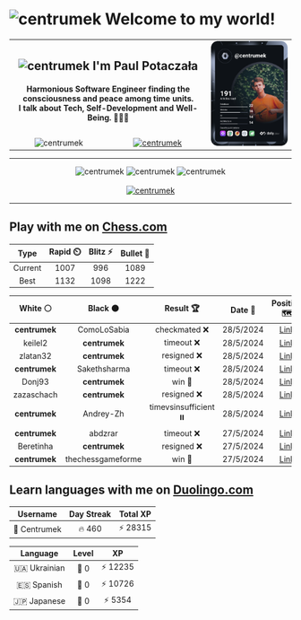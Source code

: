 <h1>
  <img
    src="https://emojis.slackmojis.com/emojis/images/1531849430/4246/blob-sunglasses.gif"
    width="30"
    alt="centrumek"
  />
  Welcome to my world!
</h1>

<table>
  <tbody>
    <tr>
      <td align="center" width="70%" colspan="2">
        <h2>
          <img
            src="https://raw.githubusercontent.com/MartinHeinz/MartinHeinz/master/wave.gif"
            width="30px"
            alt="centrumek"
          />
          I'm Paul Potaczała
        </h2>
        <h4>
          Harmonious Software Engineer finding the consciousness and peace among time units.
          <br/>
          I talk about Tech, Self-Development and Well-Being. 🌿🧘🚀
        </h4>
      </td>
      <td width="30%" rowspan="2">
        <a href="https://app.daily.dev/centrumek">
          <img
            src="./devcard.svg"
            alt="centrumek"
          />
        </a>
      </td>
    </tr>
    <tr align="center">
      <td>
        <img
          src="https://komarev.com/ghpvc/?username=centrumek&label=visitors&color=0e75b6&style=flat"
          alt="centrumek"
        >
      </td>
      <td>
        <a href="https://stackoverflow.com/users/14496012/centrumek">
          <img
            src="https://stackoverflow.com/users/flair/14496012.png?theme=dark"
            alt="centrumek"
          >
        </a>
      </td>
    </tr>
  </tbody>
</table>

---
<div align="center">
  <img 
    src="https://github-readme-stats.vercel.app/api?username=centrumek&show_icons=true&count_private=true&theme=dark&hide_border=true&hide=issues,contribs&bg_color=00000000"
    alt="centrumek"
  />
  <img
    src="https://github-readme-stats.vercel.app/api/top-langs/?username=centrumek&layout=compact&hide_border=true&theme=dark&bg_color=00000000&langs_count=6&exclude_repo=air-statistic-app"
    alt="centrumek"
  />
  <img 
    src="https://github-readme-streak-stats.herokuapp.com?user=centrumek&theme=dark&hide_border=true&background=FFFFFF00"
    alt="centrumek"
  />
  <br/>
  <br/>
  <a href="https://www.buymeacoffee.com/centrumek">
    <img
      src="https://cdn.buymeacoffee.com/buttons/v2/default-orange.png"
      height="50"
      width="210"
      alt="centrumek"
    />
  </a>
</div>

---

## Play with me on [Chess.com](https://www.chess.com/member/centrumek)

<div align="center">
<!--START_SECTION:chessStats-->
<!-- Automatically generated with https://github.com/Balastrong/chess-stats-action -->

| Type | Rapid ⏲️ | Blitz ⚡ | Bullet 🔫 |
|:---:|:---:|:---:|:---:|
| Current | 1007 | 996 | 1089 |
| Best | 1132 | 1098 | 1222 |

| White ⚪ | Black ⚫ | Result 🏆 | Date 📅 | Position 🗺️ | Type 🕕 |
|:---:|:---:|:---:|:---:|:---:|:---:|
| **centrumek** | ComoLoSabia | checkmated ❌ | 28/5/2024 | <a href="http://www.ee.unb.ca/cgi-bin/tervo/fen.pl?select=r1b4k/ppp4p/8/3Bp3/2P5/1P1Q1Pq1/P6r/5R1K w - -">Link</a> | Bullet |
| keilel2 | **centrumek** | timeout ❌ | 28/5/2024 | <a href="http://www.ee.unb.ca/cgi-bin/tervo/fen.pl?select=8/8/2k5/2P4p/1K5P/8/P5N1/8 b - -">Link</a> | Bullet |
| zlatan32 | **centrumek** | resigned ❌ | 28/5/2024 | <a href="http://www.ee.unb.ca/cgi-bin/tervo/fen.pl?select=6n1/p7/4p1p1/8/2Q1p3/8/1k2KPPP/R6R b - -">Link</a> | Bullet |
| **centrumek** | Sakethsharma | timeout ❌ | 28/5/2024 | <a href="http://www.ee.unb.ca/cgi-bin/tervo/fen.pl?select=8/kp6/4R1P1/3pPK2/5r2/8/8/6q1 w - -">Link</a> | Bullet |
| Donj93 | **centrumek** | win 🥇 | 28/5/2024 | <a href="http://www.ee.unb.ca/cgi-bin/tervo/fen.pl?select=8/pp1n4/2p1k1p1/2KpPp1p/2P2P2/8/P1P1B1PP/8 w - -">Link</a> | Bullet |
| zazaschach | **centrumek** | resigned ❌ | 28/5/2024 | <a href="http://www.ee.unb.ca/cgi-bin/tervo/fen.pl?select=8/Qppb2p1/3k3p/8/2P1p3/1P5P/P4PP1/R3K2R b KQ -">Link</a> | Bullet |
| **centrumek** | Andrey-Zh | timevsinsufficient ⏸️ | 28/5/2024 | <a href="http://www.ee.unb.ca/cgi-bin/tervo/fen.pl?select=6k1/4Kp2/7p/5r2/8/8/8/6q1 b - -">Link</a> | Bullet |
| **centrumek** | abdzrar | timeout ❌ | 27/5/2024 | <a href="http://www.ee.unb.ca/cgi-bin/tervo/fen.pl?select=1r4k1/p1p3pp/8/4Pp2/5P1P/3K1qP1/3Q4/8 w - -">Link</a> | Bullet |
| Beretinha | **centrumek** | resigned ❌ | 27/5/2024 | <a href="http://www.ee.unb.ca/cgi-bin/tervo/fen.pl?select=4Q3/5rkp/p1p2p2/1p1p1Bp1/1Pn1p3/P1P1P3/5PPP/R3R1K1 b - -">Link</a> | Bullet |
| **centrumek** | thechessgameforme | win 🥇 | 27/5/2024 | <a href="http://www.ee.unb.ca/cgi-bin/tervo/fen.pl?select=8/1k6/8/1BKP4/7P/8/8/q7 b - -">Link</a> | Bullet |

<!--END_SECTION:chessStats-->
</div>

## Learn languages with me on [Duolingo.com](https://www.duolingo.com/profile/Centrumek)

<div align="center">
<!--START_SECTION:duolingoStats-->
<!-- Automatically generated with https://github.com/centrumek/duolingo-readme-stats-->

| Username | Day Streak | Total XP |
|:---:|:---:|:---:|
| 👤 Centrumek | 🔥 460 | ⚡ 28315 |

| Language | Level | XP |
|:---:|:---:|:---:|
| 🇺🇦 Ukrainian | 👑 0 | ⚡ 12235 |
| 🇪🇸 Spanish | 👑 0 | ⚡ 10726 |
| 🇯🇵 Japanese | 👑 0 | ⚡ 5354 |

<!--END_SECTION:duolingoStats-->
</div>
<!--
**centrumek/centrumek** is a ✨ _special_ ✨ repository because its `README.md` (this file) appears on your GitHub profile.

Here are some ideas to get you started:

- 🔭 I’m currently working on ...
- 🌱 I’m currently learning ...
- 👯 I’m looking to collaborate on ...
- 🤔 I’m looking for help with ...
- 💬 Ask me about ...
- 📫 How to reach me: ...
- 😄 Pronouns: ...
- ⚡ Fun fact: ...
-->
